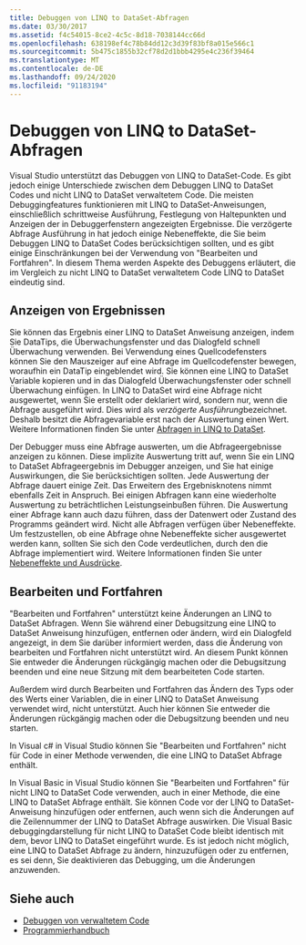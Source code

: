 ```yaml
---
title: Debuggen von LINQ to DataSet-Abfragen
ms.date: 03/30/2017
ms.assetid: f4c54015-8ce2-4c5c-8d18-7038144cc66d
ms.openlocfilehash: 638198ef4c78b84dd12c3d39f83bf8a015e566c1
ms.sourcegitcommit: 5b475c1855b32cf78d2d1bbb4295e4c236f39464
ms.translationtype: MT
ms.contentlocale: de-DE
ms.lasthandoff: 09/24/2020
ms.locfileid: "91183194"
---
```

# <a name="debugging-linq-to-dataset-queries"></a>Debuggen von LINQ to DataSet-Abfragen

Visual Studio unterstützt das Debuggen von LINQ to DataSet-Code. Es gibt jedoch einige Unterschiede zwischen dem Debuggen LINQ to DataSet Codes und nicht LINQ to DataSet verwaltetem Code. Die meisten Debuggingfeatures funktionieren mit LINQ to DataSet-Anweisungen, einschließlich schrittweise Ausführung, Festlegung von Haltepunkten und Anzeigen der in Debuggerfenstern angezeigten Ergebnisse. Die verzögerte Abfrage Ausführung in hat jedoch einige Nebeneffekte, die Sie beim Debuggen LINQ to DataSet Codes berücksichtigen sollten, und es gibt einige Einschränkungen bei der Verwendung von "Bearbeiten und Fortfahren". In diesem Thema werden Aspekte des Debuggens erläutert, die im Vergleich zu nicht LINQ to DataSet verwaltetem Code LINQ to DataSet eindeutig sind.  
  
## <a name="viewing-results"></a>Anzeigen von Ergebnissen  

 Sie können das Ergebnis einer LINQ to DataSet Anweisung anzeigen, indem Sie DataTips, die Überwachungsfenster und das Dialogfeld schnell Überwachung verwenden. Bei Verwendung eines Quellcodefensters können Sie den Mauszeiger auf eine Abfrage im Quellcodefenster bewegen, woraufhin ein DataTip eingeblendet wird. Sie können eine LINQ to DataSet Variable kopieren und in das Dialogfeld Überwachungsfenster oder schnell Überwachung einfügen. In LINQ to DataSet wird eine Abfrage nicht ausgewertet, wenn Sie erstellt oder deklariert wird, sondern nur, wenn die Abfrage ausgeführt wird. Dies wird als *verzögerte Ausführung*bezeichnet. Deshalb besitzt die Abfragevariable erst nach der Auswertung einen Wert. Weitere Informationen finden Sie unter [Abfragen in LINQ to DataSet](queries-in-linq-to-dataset.md).  
  
 Der Debugger muss eine Abfrage auswerten, um die Abfrageergebnisse anzeigen zu können. Diese implizite Auswertung tritt auf, wenn Sie ein LINQ to DataSet Abfrageergebnis im Debugger anzeigen, und Sie hat einige Auswirkungen, die Sie berücksichtigen sollten. Jede Auswertung der Abfrage dauert einige Zeit. Das Erweitern des Ergebnisknotens nimmt ebenfalls Zeit in Anspruch. Bei einigen Abfragen kann eine wiederholte Auswertung zu beträchtlichen Leistungseinbußen führen. Die Auswertung einer Abfrage kann auch dazu führen, dass der Datenwert oder Zustand des Programms geändert wird. Nicht alle Abfragen verfügen über Nebeneffekte. Um festzustellen, ob eine Abfrage ohne Nebeneffekte sicher ausgewertet werden kann, sollten Sie sich den Code verdeutlichen, durch den die Abfrage implementiert wird. Weitere Informationen finden Sie unter [Nebeneffekte und Ausdrücke](/previous-versions/visualstudio/visual-studio-2013/a7a250bs(v=vs.120)).  
  
## <a name="edit-and-continue"></a>Bearbeiten und Fortfahren  

 "Bearbeiten und Fortfahren" unterstützt keine Änderungen an LINQ to DataSet Abfragen. Wenn Sie während einer Debugsitzung eine LINQ to DataSet Anweisung hinzufügen, entfernen oder ändern, wird ein Dialogfeld angezeigt, in dem Sie darüber informiert werden, dass die Änderung von bearbeiten und Fortfahren nicht unterstützt wird. An diesem Punkt können Sie entweder die Änderungen rückgängig machen oder die Debugsitzung beenden und eine neue Sitzung mit dem bearbeiteten Code starten.  
  
 Außerdem wird durch Bearbeiten und Fortfahren das Ändern des Typs oder des Werts einer Variablen, die in einer LINQ to DataSet Anweisung verwendet wird, nicht unterstützt. Auch hier können Sie entweder die Änderungen rückgängig machen oder die Debugsitzung beenden und neu starten.  
  
 In Visual c# in Visual Studio können Sie "Bearbeiten und Fortfahren" nicht für Code in einer Methode verwenden, die eine LINQ to DataSet Abfrage enthält.  
  
 In Visual Basic in Visual Studio können Sie "Bearbeiten und Fortfahren" für nicht LINQ to DataSet Code verwenden, auch in einer Methode, die eine LINQ to DataSet Abfrage enthält. Sie können Code vor der LINQ to DataSet-Anweisung hinzufügen oder entfernen, auch wenn sich die Änderungen auf die Zeilennummer der LINQ to DataSet Abfrage auswirken. Die Visual Basic debuggingdarstellung für nicht LINQ to DataSet Code bleibt identisch mit dem, bevor LINQ to DataSet eingeführt wurde. Es ist jedoch nicht möglich, eine LINQ to DataSet Abfrage zu ändern, hinzuzufügen oder zu entfernen, es sei denn, Sie deaktivieren das Debugging, um die Änderungen anzuwenden.  
  
## <a name="see-also"></a>Siehe auch

- [Debuggen von verwaltetem Code](/visualstudio/debugger/debugging-managed-code)
- [Programmierhandbuch](programming-guide-linq-to-dataset.md)
